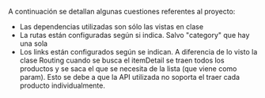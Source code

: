 A continuación se detallan algunas cuestiones referentes al proyecto:

* Las dependencias utilizadas son sólo las vistas en clase
* La rutas están configuradas según si indica. Salvo "category" que hay una sola
* Los links están configurados según se indican. A diferencia de lo visto la clase Routing cuando se busca el itemDetail se traen todos los productos y se saca el que se necesita de la lista (que viene como param). Esto se debe a que la API utilizada no soporta el traer cada producto individualmente.
